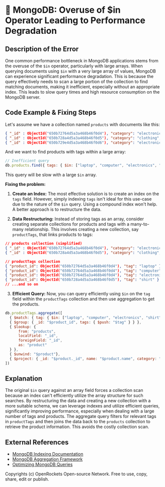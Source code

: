 # 🐞 MongoDB: Overuse of $in Operator Leading to Performance Degradation


## Description of the Error

One common performance bottleneck in MongoDB applications stems from the overuse of the `$in` operator, particularly with large arrays. When querying documents using `$in` with a very large array of values, MongoDB can experience significant performance degradation. This is because the query effectively needs to scan a large portion of the collection to find matching documents, making it inefficient, especially without an appropriate index.  This leads to slow query times and high resource consumption on the MongoDB server.

## Code Example & Fixing Steps

Let's assume we have a collection named `products` with documents like this:

```json
{ "_id" : ObjectId("650b72764d5a3a468b46f0d4"), "category": "electronics", "name": "Laptop", "tags": ["laptop", "computer", "electronics"] }
{ "_id" : ObjectId("650b728a4d5a3a468b46f0d5"), "category": "clothing", "name": "Shirt", "tags": ["shirt", "clothing", "fashion"] }
{ "_id" : ObjectId("650b729e4d5a3a468b46f0d6"), "category": "electronics", "name": "Phone", "tags": ["phone", "mobile", "electronics"] }
```

And we want to find products with tags within a large array:

```javascript
// Inefficient query
db.products.find({ tags: { $in: ["laptop", "computer", "electronics", "shirt", "clothing", "fashion", "phone", "mobile", ... (many more tags)] } });
```

This query will be slow with a large `$in` array.

**Fixing the problem:**

1. **Create an Index:** The most effective solution is to create an index on the `tags` field.  However, simply indexing `tags` isn't ideal for this use-case due to the nature of the `$in` query.  Using a compound index won't help.  A better approach is to restructure the data.

2. **Data Restructuring:** Instead of storing tags as an array, consider creating separate collections for products and tags with a many-to-many relationship.  This involves creating a new collection, say `productTags`, that links products to tags:


```json
// products collection (simplified)
{ "_id" : ObjectId("650b72764d5a3a468b46f0d4"), "category": "electronics", "name": "Laptop" }
{ "_id" : ObjectId("650b728a4d5a3a468b46f0d5"), "category": "clothing", "name": "Shirt" }

// productTags collection
{ "product_id": ObjectId("650b72764d5a3a468b46f0d4"), "tag": "laptop" }
{ "product_id": ObjectId("650b72764d5a3a468b46f0d4"), "tag": "computer" }
{ "product_id": ObjectId("650b72764d5a3a468b46f0d4"), "tag": "electronics" }
{ "product_id": ObjectId("650b728a4d5a3a468b46f0d5"), "tag": "shirt" }
// ...and so on
```

3. **Efficient Query:** Now, you can query efficiently using `$in` on the `tag` field within the `productTags` collection and then use aggregation to get the products.

```javascript
db.productTags.aggregate([
  { $match: { tag: { $in: ["laptop", "computer", "electronics", "shirt", "clothing", "fashion", "phone", "mobile", ... ] } } },
  { $group: { _id: "$product_id", tags: { $push: "$tag" } } },
  { $lookup: {
      from: "products",
      localField: "_id",
      foreignField: "_id",
      as: "product"
  } },
  { $unwind: "$product"},
  { $project: { _id: "$product._id", name: "$product.name", category: "$product.category", tags: 1, _id:0} }
])

```


## Explanation

The original `$in` query against an array field forces a collection scan because an index can't efficiently utilize the array structure for such searches. By restructuring the data and creating a new collection with a more suitable schema, we can leverage indexes and utilize efficient queries, significantly improving performance, especially when dealing with a large number of tags and products.  The aggregate query filters for relevant tags in `productTags` and then joins the data back to the `products` collection to retrieve the product information.  This avoids the costly collection scan.

## External References

* [MongoDB Indexing Documentation](https://www.mongodb.com/docs/manual/indexes/)
* [MongoDB Aggregation Framework](https://www.mongodb.com/docs/manual/aggregation/)
* [Optimizing MongoDB Queries](https://www.mongodb.com/blog/post/optimizing-mongodb-queries-for-performance)


Copyrights (c) OpenRockets Open-source Network. Free to use, copy, share, edit or publish.

